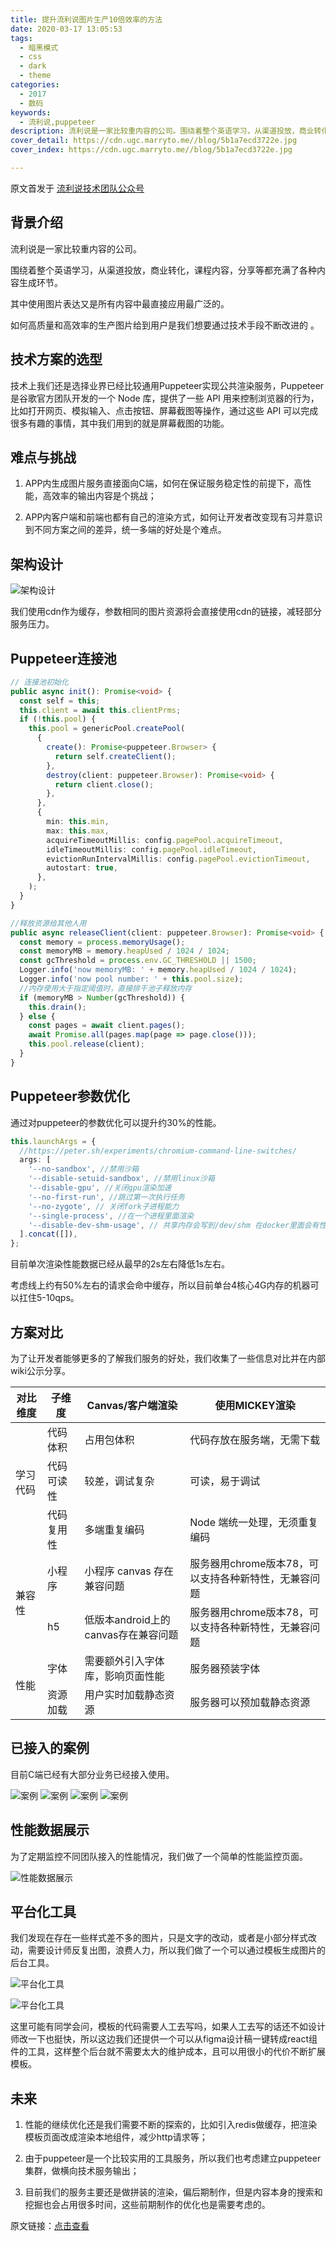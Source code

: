 ```yaml
---
title: 提升流利说图片生产10倍效率的方法
date: 2020-03-17 13:05:53
tags:
  - 暗黑模式
  - css
  - dark
  - theme
categories:
  - 2017
  - 数码
keywords:
  - 流利说,puppeteer
description: 流利说是一家比较重内容的公司。围绕着整个英语学习，从渠道投放，商业转化，课程内容，分享等都充满了各种内容生成环节
cover_detail: https://cdn.ugc.marryto.me//blog/5b1a7ecd3722e.jpg
cover_index: https://cdn.ugc.marryto.me//blog/5b1a7ecd3722e.jpg

---
```


原文首发于 [流利说技术团队公众号](https://mp.weixin.qq.com/s/IOybLG2B2EiNMNQ-kW1-7A)

## 背景介绍

流利说是一家比较重内容的公司。

围绕着整个英语学习，从渠道投放，商业转化，课程内容，分享等都充满了各种内容生成环节。

其中使用图片表达又是所有内容中最直接应用最广泛的。

如何高质量和高效率的生产图片给到用户是我们想要通过技术手段不断改进的 。

## 技术方案的选型

技术上我们还是选择业界已经比较通用Puppeteer实现公共渲染服务，Puppeteer 是谷歌官方团队开发的一个 Node 库，提供了一些 API 用来控制浏览器的行为，比如打开网页、模拟输入、点击按钮、屏幕截图等操作，通过这些 API 可以完成很多有趣的事情，其中我们用到的就是屏幕截图的功能。  

## 难点与挑战

1. APP内生成图片服务直接面向C端，如何在保证服务稳定性的前提下，高性能，高效率的输出内容是个挑战；

2. APP内客户端和前端也都有自己的渲染方式，如何让开发者改变现有习并意识到不同方案之间的差异，统一多端的好处是个难点。

## 架构设计

![架构设计](https://cdn.ugc.marryto.me/blog/laix/laix/640.png "架构设计")

我们使用cdn作为缓存，参数相同的图片资源将会直接使用cdn的链接，减轻部分服务压力。

## Puppeteer连接池

```typescript
// 连接池初始化   
public async init(): Promise<void> {
  const self = this;
  this.client = await this.clientPrms;
  if (!this.pool) {
    this.pool = genericPool.createPool(
      {
        create(): Promise<puppeteer.Browser> {
          return self.createClient();
        },
        destroy(client: puppeteer.Browser): Promise<void> {
          return client.close();
        },
      },
      {
        min: this.min,
        max: this.max,
        acquireTimeoutMillis: config.pagePool.acquireTimeout,
        idleTimeoutMillis: config.pagePool.idleTimeout,
        evictionRunIntervalMillis: config.pagePool.evictionTimeout,
        autostart: true,
      },
    );
  }
}
```


```typescript
//释放资源给其他人用
public async releaseClient(client: puppeteer.Browser): Promise<void> {
  const memory = process.memoryUsage();
  const memoryMB = memory.heapUsed / 1024 / 1024;
  const gcThreshold = process.env.GC_THRESHOLD || 1500;
  Logger.info('now memoryMB: ' + memory.heapUsed / 1024 / 1024);
  Logger.info('now pool number: ' + this.pool.size);
  //内存使用大于指定阈值时，直接排干池子释放内存
  if (memoryMB > Number(gcThreshold)) {
    this.drain();
  } else {
    const pages = await client.pages();
    await Promise.all(pages.map(page => page.close()));
    this.pool.release(client);
  }
}

```

## Puppeteer参数优化

通过对puppeteer的参数优化可以提升约30%的性能。

```typescript
this.launchArgs = {
  //https://peter.sh/experiments/chromium-command-line-switches/
  args: [
    '--no-sandbox', //禁用沙箱
    '--disable-setuid-sandbox', //禁用linux沙箱
    '--disable-gpu', //关闭gpu渲染加速
    '--no-first-run', //跳过第一次执行任务
    '--no-zygote', // 关闭fork子进程能力
    '--single-process', //在一个进程里面渲染
    '--disable-dev-shm-usage', // 共享内存会写到/dev/shm 在docker里面会有性能提升
  ].concat([]),
};

```

目前单次渲染性能数据已经从最早的2s左右降低1s左右。

考虑线上约有50%左右的请求会命中缓存，所以目前单台4核心4G内存的机器可以扛住5-10qps。

## 方案对比

为了让开发者能够更多的了解我们服务的好处，我们收集了一些信息对比并在内部wiki公示分享。

<table width="100%"> 
   <thead> 
    <tr> 
     <th><span>对比维度</span></th> 
     <th colspan="1">子维度</th> 
     <th>Canvas/客户端渲染</th> 
     <th>使用MICKEY渲染</th> 
    </tr> 
   </thead> 
   <tbody> 
    <tr> 
     <td rowspan="3"><span>学习代码<br /><br /></span></td> 
     <td colspan="1"><span>代码体积</span></td> 
     <td><span>占用包体积</span></td> 
     <td><span>代码存放在服务端，无需下载</span></td> 
    </tr> 
    <tr> 
     <td colspan="1"><span>代码可读性</span></td> 
     <td><span>较差，调试复杂</span></td> 
     <td><span>可读，易于调试</span></td> 
    </tr> 
    <tr> 
     <td colspan="1"><span>代码复用性</span></td> 
     <td><span>多端重复编码</span></td> 
     <td><span>Node 端统一处理，无须重复编码</span></td> 
    </tr> 
    <tr> 
     <td rowspan="2"><span>兼容性</span></td> 
     <td colspan="1"><span>小程序</span></td> 
     <td><span>小程序 canvas 存在兼容问题</span></td> 
     <td><span>服务器用chrome版本78，可以支持各种新特性，无兼容问题</span></td> 
    </tr> 
    <tr> 
     <td colspan="1"><span>h5</span></td> 
     <td colspan="1"><span>低版本android上的canvas存在兼容问题</span></td> 
     <td colspan="1"><span>服务器用chrome版本78，可以支持各种新特性，无兼容问题</span></td> 
    </tr> 
    <tr> 
     <td rowspan="2"><span>性能</span></td> 
     <td colspan="1"><span>字体</span></td> 
     <td colspan="1"><span>需要额外引入字体库，影响页面性能</span></td> 
     <td colspan="1"><span>服务器预装字体</span></td> 
    </tr> 
    <tr> 
     <td colspan="1"><span>资源加载</span></td> 
     <td colspan="1"><span>用户实时加载静态资源</span></td> 
     <td colspan="1"><span>服务器可以预加载静态资源</span></td> 
    </tr> 
  </tbody> 
</table>

## 已接入的案例
目前C端已经有大部分业务已经接入使用。

![案例](https://cdn.ugc.marryto.me/blog/laix/laix/641.png "案例1")
![案例](https://cdn.ugc.marryto.me/blog/laix/laix/642.png "案例2")
![案例](https://cdn.ugc.marryto.me/blog/laix/laix/643.png "案例3")
![案例](https://cdn.ugc.marryto.me/blog/laix/laix/644.png "案例4")


## 性能数据展示
为了定期监控不同团队接入的性能情况，我们做了一个简单的性能监控页面。

![性能数据展示](https://cdn.ugc.marryto.me/blog/laix/laix/645.png "性能数据展示")

## 平台化工具

我们发现在存在一些样式差不多的图片，只是文字的改动，或者是小部分样式改动，需要设计师反复出图，浪费人力，所以我们做了一个可以通过模板生成图片的后台工具。

![平台化工具](https://cdn.ugc.marryto.me/blog/laix/laix/646.png "平台化工具")

![平台化工具](https://cdn.ugc.marryto.me/blog/laix/laix/647.png "平台化工具")

这里可能有同学会问，模板的代码需要人工去写吗，如果人工去写的话还不如设计师改一下也挺快，所以这边我们还提供一个可以从figma设计稿一键转成react组件的工具，这样整个后台就不需要太大的维护成本，且可以用很小的代价不断扩展模板。

## 未来

1. 性能的继续优化还是我们需要不断的探索的，比如引入redis做缓存，把渲染模板页面改成渲染本地组件，减少http请求等；

2. 由于puppeteer是一个比较实用的工具服务，所以我们也考虑建立puppeteer集群，做横向技术服务输出；

3. 目前我们的服务主要还是做拼装的渲染，偏后期制作，但是内容本身的搜索和挖掘也会占用很多时间，这些前期制作的优化也是需要考虑的。

原文链接：[点击查看](https://mp.weixin.qq.com/s/IOybLG2B2EiNMNQ-kW1-7A)









